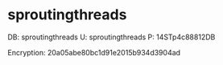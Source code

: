 sproutingthreads
================


DB: sproutingthreads
U: sproutingthreads
P: 14STp4c88812DB

Encryption: 20a05abe80bc1d91e2015b934d3904ad
